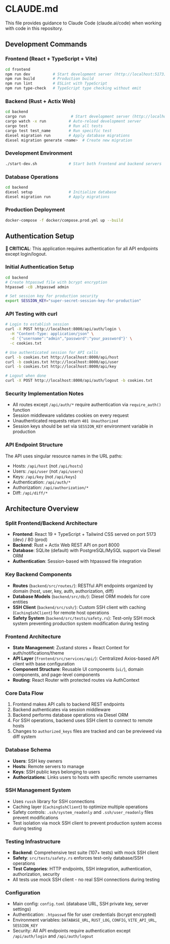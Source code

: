 # CLAUDE.md

This file provides guidance to Claude Code (claude.ai/code) when working with code in this repository.

## Development Commands

### Frontend (React + TypeScript + Vite)
```bash
cd frontend
npm run dev          # Start development server (http://localhost:5173)
npm run build        # Production build
npm run lint         # ESLint with TypeScript
npm run type-check   # TypeScript type checking without emit
```

### Backend (Rust + Actix Web)
```bash
cd backend
cargo run                    # Start development server (http://localhost:8000)
cargo watch -x run          # Auto-reload development server
cargo test                  # Run all tests
cargo test test_name        # Run specific test
diesel migration run        # Apply database migrations
diesel migration generate <name>  # Create new migration
```

### Development Environment
```bash
./start-dev.sh              # Start both frontend and backend servers
```

### Database Operations
```bash
cd backend
diesel setup                # Initialize database
diesel migration run        # Apply migrations
```

### Production Deployment
```bash
docker-compose -f docker/compose.prod.yml up --build
```

## Authentication Setup

**🔐 CRITICAL**: This application requires authentication for all API endpoints except login/logout.

### Initial Authentication Setup
```bash
cd backend
# Create htpasswd file with bcrypt encryption
htpasswd -cB .htpasswd admin

# Set session key for production security
export SESSION_KEY="super-secret-session-key-for-production"
```

### API Testing with curl
```bash
# Login to establish session
curl -X POST http://localhost:8000/api/auth/login \
  -H "Content-Type: application/json" \
  -d '{"username":"admin","password":"your_password"}' \
  -c cookies.txt

# Use authenticated session for API calls
curl -b cookies.txt http://localhost:8000/api/host
curl -b cookies.txt http://localhost:8000/api/user
curl -b cookies.txt http://localhost:8000/api/key

# Logout when done
curl -X POST http://localhost:8000/api/auth/logout -b cookies.txt
```

### Security Implementation Notes
- All routes except `/api/auth/*` require authentication via `require_auth()` function
- Session middleware validates cookies on every request
- Unauthenticated requests return `401 Unauthorized`
- Session keys should be set via `SESSION_KEY` environment variable in production

### API Endpoint Structure
The API uses singular resource names in the URL paths:
- Hosts: `/api/host` (not `/api/hosts`)
- Users: `/api/user` (not `/api/users`)  
- Keys: `/api/key` (not `/api/keys`)
- Authentication: `/api/auth/*`
- Authorization: `/api/authorization/*`
- Diff: `/api/diff/*`

## Architecture Overview

### Split Frontend/Backend Architecture
- **Frontend**: React 19 + TypeScript + Tailwind CSS served on port 5173 (dev) / 80 (prod)
- **Backend**: Rust + Actix Web REST API on port 8000
- **Database**: SQLite (default) with PostgreSQL/MySQL support via Diesel ORM
- **Authentication**: Session-based with htpasswd file integration

### Key Backend Components
- **Routes** (`backend/src/routes/`): RESTful API endpoints organized by domain (host, user, key, auth, authorization, diff)
- **Database Models** (`backend/src/db/`): Diesel ORM models for core entities
- **SSH Client** (`backend/src/ssh/`): Custom SSH client with caching (`CachingSshClient`) for remote host operations
- **Safety System** (`backend/src/tests/safety.rs`): Test-only SSH mock system preventing production system modification during testing

### Frontend Architecture
- **State Management**: Zustand stores + React Context for auth/notifications/theme
- **API Layer** (`frontend/src/services/api/`): Centralized Axios-based API client with base configuration
- **Component Structure**: Reusable UI components (`ui/`), domain components, and page-level components
- **Routing**: React Router with protected routes via AuthContext

### Core Data Flow
1. Frontend makes API calls to backend REST endpoints
2. Backend authenticates via session middleware
3. Backend performs database operations via Diesel ORM
4. For SSH operations, backend uses SSH client to connect to remote hosts
5. Changes to `authorized_keys` files are tracked and can be previewed via diff system

### Database Schema
- **Users**: SSH key owners
- **Hosts**: Remote servers to manage
- **Keys**: SSH public keys belonging to users  
- **Authorizations**: Links users to hosts with specific remote usernames

### SSH Management System
- Uses `russh` library for SSH connections
- Caching layer (`CachingSshClient`) to optimize multiple operations
- Safety controls: `.ssh/system_readonly` and `.ssh/user_readonly` files prevent modifications
- Test isolation via mock SSH client to prevent production system access during testing

### Testing Infrastructure
- **Backend**: Comprehensive test suite (107+ tests) with mock SSH client
- **Safety**: `src/tests/safety.rs` enforces test-only database/SSH operations
- **Test Categories**: HTTP endpoints, SSH integration, authentication, authorization, security
- All tests use mock SSH client - no real SSH connections during testing

### Configuration
- Main config: `config.toml` (database URL, SSH private key, server settings)
- Authentication: `.htpasswd` file for user credentials (bcrypt encrypted)
- Environment variables: `DATABASE_URL`, `RUST_LOG`, `CONFIG`, `VITE_API_URL`, `SESSION_KEY`
- Security: All API endpoints require authentication except `/api/auth/login` and `/api/auth/logout`